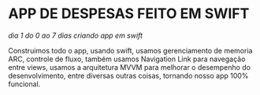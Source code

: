 # APP DE DESPESAS FEITO EM SWIFT 
*dia 1 do 0 ao 7 dias criando app em swift*

Construimos todo o app, usando swift, usamos gerenciamento de memoria ARC, controle de fluxo, também usamos Navigation Link para navegação entre views, usamos a arquitetura MVVM para melhorar o desempenho do desenvolvimento, entre diversas outras coisas, tornando nosso app 100% funcional. 

